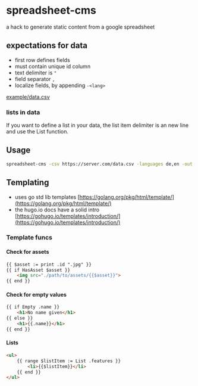 # spreadsheet-cms

a hack to generate static content from a google spreadsheet

## expectations for data

- first row defines fields
- must contain unique id column
- text delimiter is `"`
- field separator `,`
- localize fields, by appending `-<lang>`

[example/data.csv](example/data.csv)

### lists in data

If you want to define a list in your data, the list item delimiter is an new line and use the List function.

## Usage

```bash
spreadsheet-cms -csv https://server.com/data.csv -languages de,en -out path/to/out-dir -asset-dir path/to/assets
```

## Templating

- uses go std lib templates [https://golang.org/pkg/html/template/](https://golang.org/pkg/html/template/)
- the hugo.io docs have a solid intro [https://gohugo.io/templates/introduction/](https://gohugo.io/templates/introduction/)

### Template funcs

#### Check for assets

```html
{{ $asset := print .id ".jpg" }}
{{ if HasAsset $asset }}
    <img src="./path/to/assets/{{$asset}}">
{{ end }}
```

#### Check for empty values

```html
{{ if Empty .name }}
    <h1>No name given</h1>
{{ else }}
    <h1>{{.name}}</h1>
{{ end }}
```

#### Lists

```html
<ul>
    {{ range $listItem := List .features }}
        <li>{{$listItem}}</li>
    {{ end }}
</ul>
```
